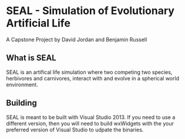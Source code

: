 # SEAL - Simulation of Evolutionary Artificial Life
A Capstone Project by David Jordan and Benjamin Russell


## What is SEAL

SEAL is an artifical life simulation where two competing two species, herbivores and carnivores, interact with and evolve in a spherical world environment.


## Building

SEAL is meant to be built with Visual Studio 2013. If you need to use a different version, then you will need to build wxWidgets with the your preferred version of Visual Studio to udpate the binaries.
